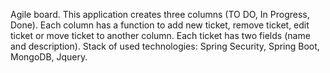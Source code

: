 
Agile board.
This application creates three columns (TO DO, In Progress, Done). Each column has a function to add new ticket, remove ticket, edit ticket
or move ticket to another column. Each ticket has two fields (name and description).
Stack of used technologies: Spring Security, Spring Boot, MongoDB, Jquery.

